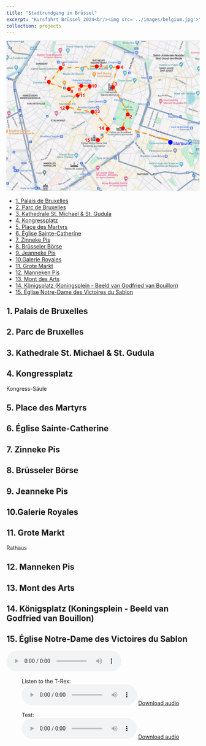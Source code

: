 ```yaml
---
title: "Stadtrundgang in Brüssel"
excerpt: "Kursfahrt Brüssel 2024<br/><img src='../images/belgium.jpg'>"
collection: projects
---
```


![Karte](/images/karte-bruessel.png)


- [1. Palais de Bruxelles](#1-palais-de-bruxelles)
- [2. Parc de Bruxelles](#2-parc-de-bruxelles)
- [3. Kathedrale St. Michael \& St. Gudula](#3-kathedrale-st-michael--st-gudula)
- [4. Kongressplatz](#4-kongressplatz)
- [5. Place des Martyrs](#5-place-des-martyrs)
- [6. Église Sainte-Catherine](#6-église-sainte-catherine)
- [7. Zinneke Pis](#7-zinneke-pis)
- [8. Brüsseler Börse](#8-brüsseler-börse)
- [9. Jeanneke Pis](#9-jeanneke-pis)
- [10.Galerie Royales](#10galerie-royales)
- [11. Grote Markt](#11-grote-markt)
- [12. Manneken Pis](#12-manneken-pis)
- [13. Mont des Arts](#13-mont-des-arts)
- [14. Königsplatz (Koningsplein - Beeld van Godfried van Bouillon)](#14-königsplatz-koningsplein---beeld-van-godfried-van-bouillon)
- [15. Église Notre-Dame des Victoires du Sablon](#15-église-notre-dame-des-victoires-du-sablon)


## 1. Palais de Bruxelles

## 2. Parc de Bruxelles

## 3. Kathedrale St. Michael & St. Gudula

## 4. Kongressplatz
Kongress-Säule

## 5. Place des Martyrs

## 6. Église Sainte-Catherine

## 7. Zinneke Pis

## 8. Brüsseler Börse

## 9. Jeanneke Pis

## 10.Galerie Royales

## 11. Grote Markt
Rathaus

## 12. Manneken Pis

## 13. Mont des Arts

## 14. Königsplatz (Koningsplein - Beeld van Godfried van Bouillon)

## 15. Église Notre-Dame des Victoires du Sablon

<audio controls>
    <source src="{{ '/assets/audio/audio-celina.mp3' | relative_url }}" type="audio/mpeg">
    <source src="{{ '/assets/audio/audio-celina.ogg' | relative_url }}" type="audio/ogg">
    Your browser does not support the audio element.
</audio>


<figure>
  <figcaption>Listen to the T-Rex:</figcaption>
  <audio controls src="/assets/audio/t-rex-roar.mp3"></audio>
  <a href="/assets/audio/t-rex-roar.mp3"> Download audio </a>
</figure>

<figure>
  <figcaption>Test:</figcaption>
  <audio controls src="/assets/audio/audio-celina.mp3" type="audio/mpeg"></audio>
  <a href="/assets/audio/audio-celina.mp3"> Download audio </a>
</figure>
